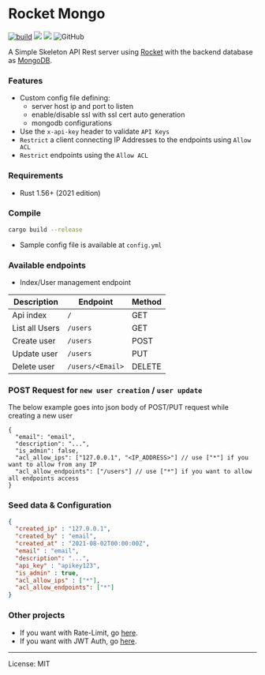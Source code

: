 # Rocket Mongo
[![build](https://github.com/marirs/rocket-mongo/actions/workflows/ci.yml/badge.svg)](https://github.com/marirs/rocket-mongo/actions/workflows/ci.yml)
![](https://img.shields.io/badge/os-windows%7Clinux%7Cmacos-orange)
![](https://img.shields.io/badge/platform-intel%7Carm-yellowgreen)
![GitHub](https://img.shields.io/github/license/marirs/rocket-mongo?style=plastic)

A Simple Skeleton API Rest server using [Rocket](https://rocket.rs/) with the backend database as [MongoDB](https://www.mongodb.com/).

### Features
- Custom config file defining:
    - server host ip and port to listen
    - enable/disable ssl with ssl cert auto generation
    - mongodb configurations
- Use the `x-api-key` header to validate `API Keys`
- `Restrict` a client connecting IP Addresses to the endpoints using `Allow ACL`
- `Restrict` endpoints using the `Allow ACL`

### Requirements

- Rust 1.56+ (2021 edition)

### Compile

```bash
cargo build --release
```

- Sample config file is available at `config.yml`

### Available endpoints

- Index/User management endpoint

| Description | Endpoint | Method |
| --- | --- | --- |
| Api index | `/` | GET |
| List all Users | `/users` | GET |
| Create user | `/users` | POST |
| Update user | `/users` | PUT |
| Delete user | `/users/<Email>` | DELETE |

### POST Request for `new user creation` / `user update`
The below example goes into json body of POST/PUT request while creating a new user
```
{
  "email": "email",
  "description": "...",
  "is_admin": false,
  "acl_allow_ips": ["127.0.0.1", "<IP_ADDRESS>"] // use ["*"] if you want to allow from any IP
  "acl_allow_endpoints": ["/users"] // use ["*"] if you want to allow all endpoints access
}
```

### Seed data & Configuration

```json
{
  "created_ip" : "127.0.0.1",
  "created_by" : "email",
  "created_at" : "2021-08-02T00:00:00Z",
  "email" : "email",
  "description": "...",
  "api_key" : "apikey123",
  "is_admin" : true,
  "acl_allow_ips" : ["*"],
  "acl_allow_endpoints": ["*"]
}
```
### Other projects

- If you want with Rate-Limit, go [here](https://github.com/marirs/rocketapi).
- If you want with JWT Auth, go [here](https://github.com/marirs/rocket-jwt).

---
License: MIT
